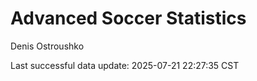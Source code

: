 # Advanced Soccer Statistics
Denis Ostroushko

<!-- gfm -->

Last successful data update: 2025-07-21 22:27:35 CST
